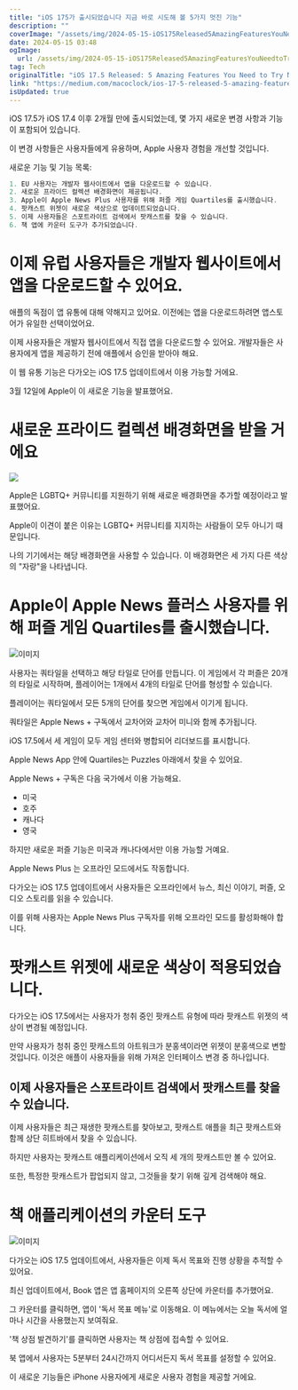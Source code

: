 ```yaml
---
title: "iOS 175가 출시되었습니다 지금 바로 시도해 볼 5가지 멋진 기능"
description: ""
coverImage: "/assets/img/2024-05-15-iOS175Released5AmazingFeaturesYouNeedtoTryNow_0.png"
date: 2024-05-15 03:48
ogImage: 
  url: /assets/img/2024-05-15-iOS175Released5AmazingFeaturesYouNeedtoTryNow_0.png
tag: Tech
originalTitle: "iOS 17.5 Released: 5 Amazing Features You Need to Try Now!"
link: "https://medium.com/macoclock/ios-17-5-released-5-amazing-features-you-need-to-try-now-a0f32b2158af"
isUpdated: true
---
```





iOS 17.5가 iOS 17.4 이후 2개월 만에 출시되었는데, 몇 가지 새로운 변경 사항과 기능이 포함되어 있습니다.

이 변경 사항들은 사용자들에게 유용하며, Apple 사용자 경험을 개선할 것입니다.

새로운 기능 및 기능 목록:

```js
1. EU 사용자는 개발자 웹사이트에서 앱을 다운로드할 수 있습니다.
2. 새로운 프라이드 컬렉션 배경화면이 제공됩니다.
3. Apple이 Apple News Plus 사용자를 위해 퍼즐 게임 Quartiles를 출시했습니다.
4. 팟캐스트 위젯이 새로운 색상으로 업데이트되었습니다.
5. 이제 사용자들은 스포트라이트 검색에서 팟캐스트를 찾을 수 있습니다.
6. 책 앱에 카운터 도구가 추가되었습니다. 
```



# 이제 유럽 사용자들은 개발자 웹사이트에서 앱을 다운로드할 수 있어요.

애플의 독점이 앱 유통에 대해 약해지고 있어요. 이전에는 앱을 다운로드하려면 앱스토어가 유일한 선택이었어요.

이제 사용자들은 개발자 웹사이트에서 직접 앱을 다운로드할 수 있어요. 개발자들은 사용자에게 앱을 제공하기 전에 애플에서 승인을 받아야 해요.

이 웹 유통 기능은 다가오는 iOS 17.5 업데이트에서 이용 가능할 거에요.



3월 12일에 Apple이 이 새로운 기능을 발표했어요.

# 새로운 프라이드 컬렉션 배경화면을 받을 거에요

![](/assets/img/2024-05-15-iOS175Released5AmazingFeaturesYouNeedtoTryNow_0.png)

Apple은 LGBTQ+ 커뮤니티를 지원하기 위해 새로운 배경화면을 추가할 예정이라고 발표했어요.



Apple이 이견이 붙은 이유는 LGBTQ+ 커뮤니티를 지지하는 사람들이 모두 아니기 때문입니다.

나의 기기에서는 해당 배경화면을 사용할 수 있습니다. 이 배경화면은 세 가지 다른 색상의 "자랑"을 나타냅니다.

# Apple이 Apple News 플러스 사용자를 위해 퍼즐 게임 Quartiles를 출시했습니다.

![이미지](/assets/img/2024-05-15-iOS175Released5AmazingFeaturesYouNeedtoTryNow_1.png)



사용자는 쿼타일을 선택하고 해당 타일로 단어를 만듭니다. 이 게임에서 각 퍼즐은 20개의 타일로 시작하며, 플레이어는 1개에서 4개의 타일로 단어를 형성할 수 있습니다.

플레이어는 쿼타일에서 모든 5개의 단어를 찾으면 게임에서 이기게 됩니다.

쿼타일은 Apple News + 구독에서 교차어와 교차어 미니와 함께 추가됩니다.

iOS 17.5에서 세 게임이 모두 게임 센터와 병합되어 리더보드를 표시합니다.



Apple News App 안에 Quartiles는 Puzzles 아래에서 찾을 수 있어요.

Apple News + 구독은 다음 국가에서 이용 가능해요.

- 미국
- 호주
- 캐나다
- 영국

하지만 새로운 퍼즐 기능은 미국과 캐나다에서만 이용 가능할 거예요.



Apple News Plus 는 오프라인 모드에서도 작동합니다.

다가오는 iOS 17.5 업데이트에서 사용자들은 오프라인에서 뉴스, 최신 이야기, 퍼즐, 오디오 스토리를 읽을 수 있습니다.

이를 위해 사용자는 Apple News Plus 구독자를 위해 오프라인 모드를 활성화해야 합니다.

# 팟캐스트 위젯에 새로운 색상이 적용되었습니다.



다가오는 iOS 17.5에서는 사용자가 청취 중인 팟캐스트 유형에 따라 팟캐스트 위젯의 색상이 변경될 예정입니다.

만약 사용자가 청취 중인 팟캐스트의 아트워크가 분홍색이라면 위젯이 분홍색으로 변할 것입니다. 이것은 애플이 사용자들을 위해 가져온 인터페이스 변경 중 하나입니다.

## 이제 사용자들은 스포트라이트 검색에서 팟캐스트를 찾을 수 있습니다.

이제 사용자들은 최근 재생한 팟캐스트를 찾아보고, 팟캐스트 애플을 최근 팟캐스트와 함께 상단 히트바에서 찾을 수 있습니다.



하지만 사용자는 팟캐스트 애플리케이션에서 오직 세 개의 팟캐스트만 볼 수 있어요.

또한, 특정한 팟캐스트가 팝업되지 않고, 그것들을 찾기 위해 깊게 검색해야 해요.

# 책 애플리케이션의 카운터 도구

![이미지](/assets/img/2024-05-15-iOS175Released5AmazingFeaturesYouNeedtoTryNow_2.png)



다가오는 iOS 17.5 업데이트에서, 사용자들은 이제 독서 목표와 진행 상황을 추적할 수 있어요.

최신 업데이트에서, Book 앱은 앱 홈페이지의 오른쪽 상단에 카운터를 추가했어요.

그 카운터를 클릭하면, 앱이 '독서 목표 메뉴'로 이동해요. 이 메뉴에서는 오늘 독서에 얼마나 시간을 사용했는지 보여줘요.

'책 상점 발견하기'를 클릭하면 사용자는 책 상점에 접속할 수 있어요.



북 앱에서 사용자는 5분부터 24시간까지 어디서든지 독서 목표를 설정할 수 있어요.

이 새로운 기능들은 iPhone 사용자에게 새로운 사용자 경험을 제공할 거에요.